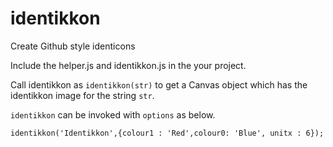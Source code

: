 # identikkon

Create Github style identicons

Include the helper.js and identikkon.js in the your project.

Call identikkon as `identikkon(str)` to get a Canvas object which has the identikkon image for the string `str`.

`identikkon` can be invoked with `options` as below.

`identikkon('Identikkon',{colour1 : 'Red',colour0: 'Blue', unitx : 6});`


